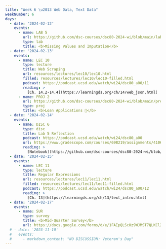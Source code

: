 ```yaml
---
title: "Week 6 \u2013 Web Data, Text Data"
weekNumber: 6
days:
  - date: '2024-02-12'
    events:
      - name: LAB 5
        url: https://github.com/dsc-courses/dsc80-2024-wi/blob/main/labs/lab05/lab.ipynb
        type: lab
        title: <b>Missing Values and Imputation</b>
  - date: '2024-02-13'
    events:
      - name: LEC 10
        type: lecture
        title: Web Scraping
        url: resources/lectures/lec10/lec10.html
        filled: resources/lectures/lec10/lec10-filled.html
        podcast: https://podcast.ucsd.edu/watch/wi24/dsc80_a00/11
        reading: >
          [Ch. 14.2-14.4](https://learningds.org/ch/14/web_json.html)
      - name: PROJ 2
        url: https://github.com/dsc-courses/dsc80-2024-wi/blob/main/projects/proj02/project.ipynb
        type: proj
        title: <b>Loan Applications 💸</b>
  - date: '2024-02-14'
    events:
      - name: DISC 6
        type: disc
        title: Lab 5 Reflection
        podcast: https://podcast.ucsd.edu/watch/wi24/dsc80_a00
        url: https://www.gradescope.com/courses/698219/assignments/4106296/
        reading: > 
          [Notebook](https://github.com/dsc-courses/dsc80-2024-wi/blob/main/discussions/disc06/discussion.ipynb)
  - date: '2024-02-15'
    events:
      - name: LEC 11
        type: lecture
        title: Regular Expressions
        url: resources/lectures/lec11/lec11.html
        filled: resources/lectures/lec11/lec11-filled.html
        podcast: https://podcast.ucsd.edu/watch/wi24/dsc80_a00/12
        reading: >
          [Ch. 13](https://learningds.org/ch/13/text_intro.html)
  - date: '2024-02-17'
    events:
      - name: SUR
        type: survey
        title: <b>Mid-Quarter Survey</b>
        url: https://docs.google.com/forms/d/e/1FAIpQLScHz9WJMST7QLKCl2cR3Oc3r-DO7qn4rutM_dCN8R7gluy5MA/viewform
  # - date: '2023-11-10'
  #   events:
  #     - markdown_content: "NO DISCUSSION: Veteran's Day"
---
```

